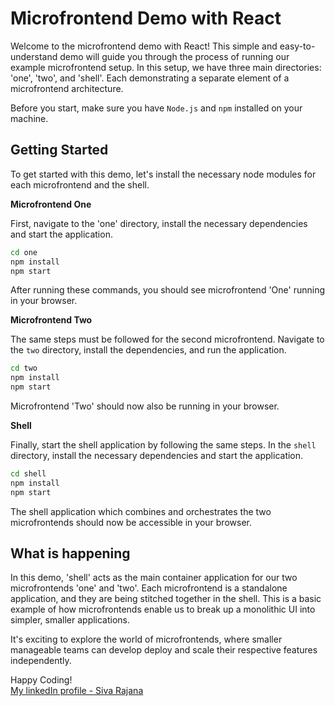 # Microfrontend Demo with React

Welcome to the microfrontend demo with React! This simple and easy-to-understand demo will guide you through the process of running our example microfrontend setup. In this setup, we have three main directories: 'one', 'two', and 'shell'. Each demonstrating a separate element of a microfrontend architecture. 

Before you start, make sure you have `Node.js` and `npm` installed on your machine.

## Getting Started

To get started with this demo, let's install the necessary node modules for each microfrontend and the shell.

**Microfrontend One**

First, navigate to the 'one' directory, install the necessary dependencies and start the application.

```bash
cd one
npm install
npm start
```
After running these commands, you should see microfrontend 'One' running in your browser.

**Microfrontend Two**

The same steps must be followed for the second microfrontend. Navigate to the `two` directory, install the dependencies, and run the application.

```bash
cd two
npm install
npm start
```
Microfrontend 'Two' should now also be running in your browser.

**Shell**

Finally, start the shell application by following the same steps. In the `shell` directory, install the necessary dependencies and start the application.

```bash
cd shell
npm install
npm start
```
The shell application which combines and orchestrates the two microfrontends should now be accessible in your browser.

## What is happening

In this demo, 'shell' acts as the main container application for our two microfrontends 'one' and 'two'. Each microfrontend is a standalone application, and they are being stitched together in the shell. This is a basic example of how microfrontends enable us to break up a monolithic UI into simpler, smaller applications.

It's exciting to explore the world of microfrontends, where smaller manageable teams can develop deploy and scale their respective features independently. 


Happy Coding! <br/>
[My linkedIn profile - Siva Rajana](https://www.linkedin.com/in/siva-rajana/)


